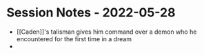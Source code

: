 # Session Notes - 2022-05-28

* [[Caden]]'s talisman gives him command over a demon who he encountered for the first time in a dream
* 